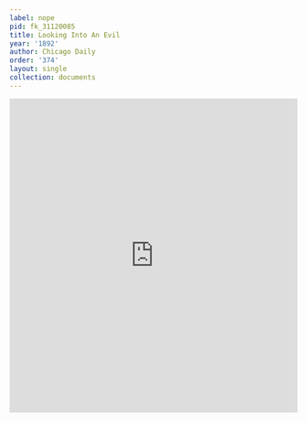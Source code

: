 ```yaml
---
label: nope
pid: fk_31120085
title: Looking Into An Evil
year: '1892'
author: Chicago Daily
order: '374'
layout: single
collection: documents
---
```

<iframe src="https://northwestern.app.box.com/embed/s/p34kcqsomip3p17wabsjj5hfgbp3e3mq?sortColumn=date&view=list" width="100%" height="550" frameborder="0" allowfullscreen webkitallowfullscreen msallowfullscreen></iframe>
